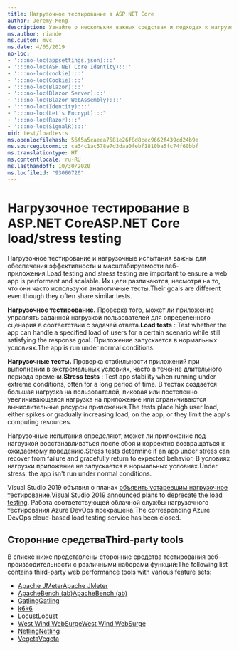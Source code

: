 ```yaml
---
title: Нагрузочное тестирование в ASP.NET Core
author: Jeremy-Meng
description: Узнайте о нескольких важных средствах и подходах к нагрузочному тестированию приложений ASP.NET Core.
ms.author: riande
ms.custom: mvc
ms.date: 4/05/2019
no-loc:
- ':::no-loc(appsettings.json):::'
- ':::no-loc(ASP.NET Core Identity):::'
- ':::no-loc(cookie):::'
- ':::no-loc(Cookie):::'
- ':::no-loc(Blazor):::'
- ':::no-loc(Blazor Server):::'
- ':::no-loc(Blazor WebAssembly):::'
- ':::no-loc(Identity):::'
- ":::no-loc(Let's Encrypt):::"
- ':::no-loc(Razor):::'
- ':::no-loc(SignalR):::'
uid: test/loadtests
ms.openlocfilehash: 56f5a5caeea7581e26f8d8cec9662f439cd24b9e
ms.sourcegitcommit: ca34c1ac578e7d3daa0febf1810ba5fc74f60bbf
ms.translationtype: HT
ms.contentlocale: ru-RU
ms.lasthandoff: 10/30/2020
ms.locfileid: "93060720"
---
```

# <a name="aspnet-core-loadstress-testing"></a><span data-ttu-id="14c91-103">Нагрузочное тестирование в ASP.NET Core</span><span class="sxs-lookup"><span data-stu-id="14c91-103">ASP.NET Core load/stress testing</span></span>

<span data-ttu-id="14c91-104">Нагрузочное тестирование и нагрузочные испытания важны для обеспечения эффективности и масштабируемости веб-приложения.</span><span class="sxs-lookup"><span data-stu-id="14c91-104">Load testing and stress testing are important to ensure a web app is performant and scalable.</span></span> <span data-ttu-id="14c91-105">Их цели различаются, несмотря на то, что они часто используют аналогичные тесты.</span><span class="sxs-lookup"><span data-stu-id="14c91-105">Their goals are different even though they often share similar tests.</span></span>

<span data-ttu-id="14c91-106">**Нагрузочное тестирование.** Проверка того, может ли приложение управлять заданной нагрузкой пользователей для определенного сценария в соответствии с задачей ответа.</span><span class="sxs-lookup"><span data-stu-id="14c91-106">**Load tests** : Test whether the app can handle a specified load of users for a certain scenario while still satisfying the response goal.</span></span> <span data-ttu-id="14c91-107">Приложение запускается в нормальных условиях.</span><span class="sxs-lookup"><span data-stu-id="14c91-107">The app is run under normal conditions.</span></span>

<span data-ttu-id="14c91-108">**Нагрузочные тесты.** Проверка стабильности приложений при выполнении в экстремальных условиях, часто в течение длительного периода времени.</span><span class="sxs-lookup"><span data-stu-id="14c91-108">**Stress tests** : Test app stability when running under extreme conditions, often for a long period of time.</span></span> <span data-ttu-id="14c91-109">В тестах создается большая нагрузка на пользователей, пиковая или постепенно увеличивающаяся нагрузка на приложение или ограничиваются вычислительные ресурсы приложения.</span><span class="sxs-lookup"><span data-stu-id="14c91-109">The tests place high user load, either spikes or gradually increasing load, on the app, or they limit the app's computing resources.</span></span>

<span data-ttu-id="14c91-110">Нагрузочные испытания определяют, может ли приложение под нагрузкой восстанавливаться после сбоя и корректно возвращаться к ожидаемому поведению.</span><span class="sxs-lookup"><span data-stu-id="14c91-110">Stress tests determine if an app under stress can recover from failure and gracefully return to expected behavior.</span></span> <span data-ttu-id="14c91-111">В условиях нагрузки приложение не запускается в нормальных условиях.</span><span class="sxs-lookup"><span data-stu-id="14c91-111">Under stress, the app isn't run under normal conditions.</span></span>

<span data-ttu-id="14c91-112">Visual Studio 2019 объявил о планах [объявить устаревшим нагрузочное тестирование](https://devblogs.microsoft.com/devops/cloud-based-load-testing-service-eol/).</span><span class="sxs-lookup"><span data-stu-id="14c91-112">Visual Studio 2019 announced plans to [deprecate the load testing](https://devblogs.microsoft.com/devops/cloud-based-load-testing-service-eol/).</span></span> <span data-ttu-id="14c91-113">Работа соответствующей облачной службы нагрузочного тестирования Azure DevOps прекращена.</span><span class="sxs-lookup"><span data-stu-id="14c91-113">The corresponding Azure DevOps cloud-based load testing service has been closed.</span></span>

## <a name="third-party-tools"></a><span data-ttu-id="14c91-114">Сторонние средства</span><span class="sxs-lookup"><span data-stu-id="14c91-114">Third-party tools</span></span>

<span data-ttu-id="14c91-115">В списке ниже представлены сторонние средства тестирования веб-производительности с различными наборами функций:</span><span class="sxs-lookup"><span data-stu-id="14c91-115">The following list contains third-party web performance tools with various feature sets:</span></span>

* [<span data-ttu-id="14c91-116">Apache JMeter</span><span class="sxs-lookup"><span data-stu-id="14c91-116">Apache JMeter</span></span>](https://jmeter.apache.org/)
* [<span data-ttu-id="14c91-117">ApacheBench (ab)</span><span class="sxs-lookup"><span data-stu-id="14c91-117">ApacheBench (ab)</span></span>](https://httpd.apache.org/docs/2.4/programs/ab.html)
* [<span data-ttu-id="14c91-118">Gatling</span><span class="sxs-lookup"><span data-stu-id="14c91-118">Gatling</span></span>](https://gatling.io/)
* [<span data-ttu-id="14c91-119">k6</span><span class="sxs-lookup"><span data-stu-id="14c91-119">k6</span></span>](https://k6.io)
* [<span data-ttu-id="14c91-120">Locust</span><span class="sxs-lookup"><span data-stu-id="14c91-120">Locust</span></span>](https://locust.io/)
* [<span data-ttu-id="14c91-121">West Wind WebSurge</span><span class="sxs-lookup"><span data-stu-id="14c91-121">West Wind WebSurge</span></span>](https://websurge.west-wind.com/)
* [<span data-ttu-id="14c91-122">Netling</span><span class="sxs-lookup"><span data-stu-id="14c91-122">Netling</span></span>](https://github.com/hallatore/Netling)
* [<span data-ttu-id="14c91-123">Vegeta</span><span class="sxs-lookup"><span data-stu-id="14c91-123">Vegeta</span></span>](https://github.com/tsenart/vegeta)